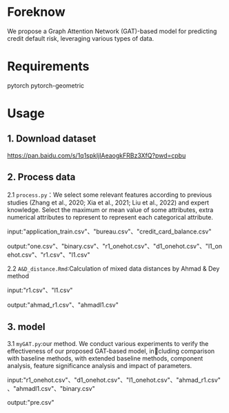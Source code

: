 # Foreknow
We propose a Graph Attention Network (GAT)-based model for predicting credit default risk, leveraging various types of data.

# Requirements
pytorch
pytorch-geometric

# Usage
## 1. Download dataset
https://pan.baidu.com/s/1q1spkljIAeaogkFRBz3XfQ?pwd=cpbu
## 2. Process data
2.1 ```process.py```：We select some relevant features according to previous studies (Zhang et al., 2020; Xia et al., 2021; Liu et al., 2022) and expert knowledge. Select the maximum or mean value of some attributes, extra numerical attributes to represent to represent each categorical attribute.

input:"application_train.csv"、"bureau.csv"、"credit_card_balance.csv"

output:"one.csv"、"binary.csv"、"r1_onehot.csv"、"d1_onehot.csv"、"l1_onehot.csv"、"r1.csv"、"l1.csv"

2.2 ```A&D_distance.Rmd```:Calculation of mixed data distances by Ahmad & Dey method

input:"r1.csv"、"l1.csv"

output:"ahmad_r1.csv"、"ahmadl1.csv"

## 3. model
3.1 ```myGAT.py```:our method. We conduct various experiments to verify the effectiveness of our proposed GAT-based model, including comparison with baseline methods, with extended baseline methods, component analysis, feature significance analysis and impact of parameters.

input:"r1_onehot.csv"、"d1_onehot.csv"、"l1_onehot.csv"、"ahmad_r1.csv"、"ahmadl1.csv"、"binary.csv"

output:"pre.csv"
